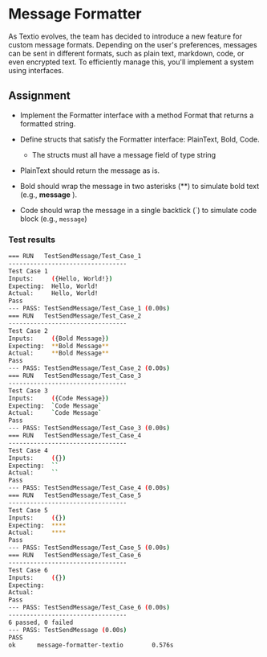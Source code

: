 # Message Formatter

As Textio evolves, the team has decided to introduce a new feature for custom message formats. Depending on the user's preferences, messages can be sent in different formats, such as plain text, markdown, code, or even encrypted text. To efficiently manage this, you'll implement a system using interfaces.
## Assignment

- Implement the Formatter interface with a method Format that returns a formatted string.
- Define structs that satisfy the Formatter interface: PlainText, Bold, Code.
    - The structs must all have a message field of type string

- PlainText should return the message as is.
- Bold should wrap the message in two asterisks (\**) to simulate bold text (e.g., **message** ).
- Code should wrap the message in a single backtick (\`) to simulate code block (e.g., `message`)

### Test results
```bash
=== RUN   TestSendMessage/Test_Case_1
---------------------------------
Test Case 1
Inputs:     ({Hello, World!})
Expecting:  Hello, World!
Actual:     Hello, World!
Pass
--- PASS: TestSendMessage/Test_Case_1 (0.00s)
=== RUN   TestSendMessage/Test_Case_2
---------------------------------
Test Case 2
Inputs:     ({Bold Message})
Expecting:  **Bold Message**
Actual:     **Bold Message**
Pass
--- PASS: TestSendMessage/Test_Case_2 (0.00s)
=== RUN   TestSendMessage/Test_Case_3
---------------------------------
Test Case 3
Inputs:     ({Code Message})
Expecting:  `Code Message`
Actual:     `Code Message`
Pass
--- PASS: TestSendMessage/Test_Case_3 (0.00s)
=== RUN   TestSendMessage/Test_Case_4
---------------------------------
Test Case 4
Inputs:     ({})
Expecting:  ``
Actual:     ``
Pass
--- PASS: TestSendMessage/Test_Case_4 (0.00s)
=== RUN   TestSendMessage/Test_Case_5
---------------------------------
Test Case 5
Inputs:     ({})
Expecting:  ****
Actual:     ****
Pass
--- PASS: TestSendMessage/Test_Case_5 (0.00s)
=== RUN   TestSendMessage/Test_Case_6
---------------------------------
Test Case 6
Inputs:     ({})
Expecting:
Actual:
Pass
--- PASS: TestSendMessage/Test_Case_6 (0.00s)
---------------------------------
6 passed, 0 failed
--- PASS: TestSendMessage (0.00s)
PASS
ok      message-formatter-textio        0.576s
```
